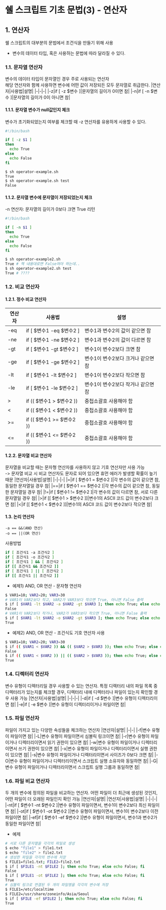 # 쉘 스크립트 기초 문법(3) - 연산자

## 1. 연산자
쉘 스크립트의 대부분의 문법에서 조건식을 만들기 위해 사용
- 변수의 데이터 타입, 혹은 사용하는 문법에 따라 달라질 수 있다.
### 1.1. 문자열 연산자
변수의 데이터 타입이 문자열인 경우 주로 사용되는 연산자<br/>
해당 연산자와 함께 사용하면 변수에 어떤 값이 저장되든 모두 문자열로 취급한다.
|연산자|사용법|설명|
|-|-|-|
|-z|if [ -z $변수 ]|문자열의 길이가 0이면 참|
|-n|if [ -n $변수 ]|문자열의 길이가 0이 아니면 참|
#### 1.1.1. 문자열 변수가 null값인지 체크
변수가 초기화되었는지 여부를 체크할 때 -z 연산자를 유용하게 사용할 수 있다.
```bash
#!/bin/bash

if [ -z $1 ]
then
  echo True
else
  echo False
fi

$ sh operator-example.sh
True
$ sh operator-example.sh test
False
```
#### 1.1.2. 문자열 변수에 문자열이 저장되었는지 체크
-n 연산자: 문자열의 길이가 0보다 크면 True 리턴
```bash
#!/bin/bash

if [ -n $1 ]
then
  echo True
else
  echo False
fi

$ sh operator-example2.sh
True # 책 내용대로면 False여야 하는데..
$ sh operator-example2.sh test
True # ????
```
### 1.2. 비교 연산자
#### 1.2.1. 정수 비교 연산자
|연산자|사용법|설명|
|-|-|-|
|-eq|if [ $변수1 -eq $변수2 ]|변수1과 변수2의 값이 같으면 참|
|-ne|if [ $변수1 -ne $변수2 ]|변수1과 변수2의 값이 다르면 참|
|-gt|if [ $변수1 -gt $변수2 ]|변수1이 변수2보다 크면 참|
|-ge|if [ $변수1 -ge $변수2 ]|변수1이 변수2보다 크거나 같으면 참|
|-lt|if [ $변수1 -lt $변수2 ]|변수1이 변수2보다 작으면 참|
|-le|if [ $변수1 -le $변수2 ]|변수1이 변수2보다 작거나 같으면 참|
|>|if (( $변수1 > $변수2 ))|중첩소괄호 사용해야 함|
|<|if (( $변수1 < $변수2 ))|중첩소괄호 사용해야 함|
|>=|if (( $변수1 >= $변수2 ))|중첩소괄호 사용해야 함|
|<=|if (( $변수1 <= $변수2 ))|중첩소괄호 사용해야 함|
#### 1.2.2. 문자열 비교 연산자
문자열을 비교할 때는 문자형 연산자를 사용하지 않고 기호 연산자만 사용 가능<br/>
-> 문자열 비교 시 비교 연산자도 문자로 되어 있으면 휴먼 에러가 발생할 확률이 높기 때문
|연산자|사용법|설명|
|-|-|-|
|=|if [ $변수1 = $변수2 ]|각 변수의 값이 같으면 참, 동일한 문자열일 경우 참|
|==|if [ $변수1 == $변수2 ]|각 변수의 값이 같으면 참, 동일한 문자열일 경우 참|
|!=|if [ $변수1 != $변수2 ]|각 변수의 값이 다르면 참, 서로 다른 문자열일 경우 참|
|>|if [[ $변수1 > $변수2 ]]|변수1의 ASCII 코드 값이 변수2보다 크면 참|
|<|if [[ $변수1 < $변수2 ]]|변수1의 ASCII 코드 값이 변수2보다 작으면 참|
#### 1.3. 논리 연산자
```text
-a == &&(AND 연산)
-o == ||(OR 연산)
```
사용방법
```bash
if [ 조건식1 -a 조건식2 ]
if [ 조건식1 -o 조건식2 ]
if [ 조건식1 ] && [ 조건식2 ]
if [[ 조건식1 && 조건식2 ]]
if [ 조건식1 ] || [ 조건식2 ]
if [[ 조건식1 || 조건식2 ]]
```
- 예제1) AND, OR 연산 - 문자형 연산자
```bash
$ VAR1=10; VAR2=20; VAR3=30
# VAR1이 VAR2보다 작고, VAR2가 VAR3보다 작으면 True, 아니면 False 출력
$ if [ $VAR1 -lt $VAR2 -a $VAR2 -gt $VAR3 ]; then echo True; else echo False; fi
False
# VAR1이 VAR2보다 작거나, VAR2가 VAR3보다 작으면 True, 아니면 False 출력
$ if [ $VAR1 -lt $VAR2 -o $VAR2 -gt $VAR3 ]; then echo True; else echo False; fi
True
```
- 예제2) AND, OR 연산 - 조건식도 기호 연산자 사용
```bash
$ VAR1=10; VAR2=20; VAR3=30
$ if (( $VAR1 < $VAR2 )) && (( $VAR2 > $VAR3 )); then echo True; else echo False; fi
False
$ if (( $VAR1 < $VAR2 )) || (( $VAR2 > $VAR3 )); then echo True; else echo False; fi
True
```
### 1.4. 디렉터리 연산자
변수 유형이 디렉터리일 경우 사용할 수 있는 연산자. 특정 디렉터리 내의 파일 목록 중 디렉터리가 있는지를 체크할 경우, 디렉터리 내에 디렉터리나 파일이 있는지 확인할 경우 사용 가능
|연산자|사용법|설명|
|-|-|-|
|-d|if [ -d $변수 ]|변수 유형이 디렉터리이면 참|
|-e|if [ -e $변수 ]|변수 유형이 디렉터리이거나 파일이면 참|
### 1.5. 파일 연산자
파일이 가지고 있는 다양한 속성들을 체크하는 연산자
|연산자|설명|
|-|-|
|-f|변수 유형이 파일이면 참|
|-L|변수 유형이 파일이면서 심볼릭 링크이면 참|
|-r|변수 유형이 파일이거나 디렉터리이면서 읽기 권한이 있으면 참|
|-w|변수 유형이 파일이거나 디렉터리이면서 쓰기 권한이 있으면 참|
|-x|변수 유형이 파일이거나 디렉터리이면서 실행 권한이 있으면 참|
|-s|변수 유형이 파일이거나 디렉터리이면서 사이즈가 0보다 크면 참|
|-O|변수 유형이 파일이거나 디렉터리이면서 스크립트 실행 소유자와 동일하면 참|
|-G|변수 유형이 파일이거나 디렉터리이면서 스크립트 실행 그룹과 동일하면 참|
### 1.6. 파일 비교 연산자
두 개의 변수에 정의된 파일을 비교하는 연산자. 어떤 파일이 더 최근에 생성된 것인지, 어떤 파일이 더 오래된 파일인지 확인 가능
|연산자|설명|
|연산자|사용법|설명|
|-|-|-|
|-nt|if [ $변수1 -nt $변수2 ]|변수 유형이 파일이면서, 변수1이 변수2보다 최신 파일이면 참|
|-ot|if [ $변수1 -ot $변수2 ]|변수 유형이 파일이면서, 변수1이 변수2보다 이전 파일이면 참|
|-ef|if [ $변수1 -ef $변수2 ]|변수 유형이 파일이면서, 변수1과 변수2가 동일한 파일이면 참|
- 예제
```bash
# 서로 다른 문자열을 각각의 파일로 생성
$ echo "file1" > file1.txt
$ echo "file2" > file2.txt
# 생성한 파일을 각각의 변수에 저장
$ FILE1=file1.txt; FILE2=file2.txt
$ if [ $FILE1 -nt $FILE2 ]; then echo True; else echo False; fi
False
$ if [ $FILE1 -ot $FILE2 ]; then echo True; else echo False; fi
True
# 심볼릭 링크로 연결된 두 개의 파일명을 각각의 변수에 저장
$ FILE1=/etc/localtime
$ FILE2=/usr/share/zoneinfo/Asia/Seoul
$ if [ $FILE -ef $FILE2 ]; then echo True; else echo False; fi
True
```
